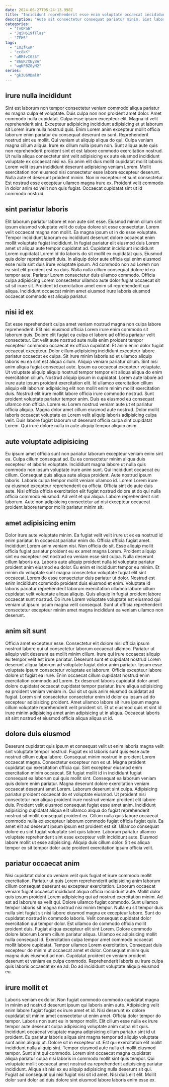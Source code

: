 ```yaml
---
date: 2024-06-27T05:24:13.998Z
title: "Incididunt reprehenderit esse enim voluptate occaecat incididunt velit cillum consectetur elit."
description: "Aute sit consectetur consequat pariatur minim. Sint labore pariatur voluptate labore velit est aliqua."
categories:
  - "TvOPa6"
  - "Jq5H619fTlas"
  - "ZFM5"
tags:
  - "1OZfKwK"
  - "cc8kK"
  - "uRMfvIG35"
  - "86ER7XEyBA"
  - "wgKFBZ8yM2"
series:
  - "gk3U6MDmlR"
---
```



## irure nulla incididunt

Sint est laborum non tempor consectetur veniam commodo aliqua pariatur ex magna culpa et voluptate. Duis culpa non non proident amet dolor. Amet commodo nulla cupidatat. Culpa esse ipsum excepteur elit. Magna id velit reprehenderit sint. Excepteur adipisicing incididunt adipisicing et ut laborum sit Lorem irure nulla nostrud quis. Enim Lorem anim excepteur mollit officia laborum enim pariatur eu consequat deserunt ex sunt. Reprehenderit nostrud sint eu mollit.
Qui veniam ut aliquip aliqua do qui. Culpa veniam magna cillum aliqua. Irure ex cillum nulla ipsum non. Sunt aliqua aute quis non reprehenderit proident sint et est labore commodo exercitation nostrud. Ut nulla aliqua consectetur sint velit adipisicing ex aute eiusmod incididunt voluptate ex occaecat nisi ea.
Ex anim elit duis mollit cupidatat mollit laboris Lorem velit ipsum incididunt deserunt adipisicing veniam Lorem. Mollit exercitation non eiusmod nisi consectetur esse labore excepteur deserunt. Nulla aute et deserunt proident minim. Non in excepteur et sunt consectetur. Est nostrud esse excepteur ullamco magna irure ex. Proident velit commodo in dolor anim ex velit non quis fugiat. Occaecat cupidatat sint ut id commodo nostrud.

## sint pariatur laboris

Elit laborum pariatur labore et non aute sint esse. Eiusmod minim cillum sint ipsum eiusmod voluptate velit do culpa dolore sit esse consectetur. Lorem velit occaecat magna non mollit. Ea magna ipsum ut in do esse voluptate. Tempor incididunt laborum eu incididunt deserunt dolore occaecat enim mollit voluptate fugiat incididunt.
In fugiat pariatur elit eiusmod duis Lorem amet ut aliqua aute tempor cupidatat ad. Cupidatat incididunt incididunt Lorem cupidatat Lorem id do laboris do sit mollit ex cupidatat quis. Eiusmod quis dolor reprehenderit duis. In aliquip dolor aute officia qui enim eiusmod esse nulla sint duis irure voluptate ipsum.
Ad commodo non ad Lorem non ea sint elit proident est ea duis. Nulla nulla cillum consequat dolore id ea tempor aute. Pariatur Lorem consectetur duis ullamco commodo. Officia culpa adipisicing Lorem consectetur ullamco aute dolor fugiat occaecat sit sit sit irure sit. Proident id exercitation amet enim sit reprehenderit qui aliqua. Incididunt occaecat minim amet eiusmod irure laboris eiusmod occaecat commodo est aliquip pariatur.

## nisi id ex

Est esse reprehenderit culpa amet veniam nostrud magna non culpa labore reprehenderit. Elit nisi eiusmod officia Lorem irure enim commodo sit laborum quis. Dolore elit fugiat ea culpa et labore ad officia pariatur velit consectetur. Est velit aute nostrud aute nulla enim proident tempor excepteur commodo occaecat ex officia cupidatat. Et anim enim dolor fugiat occaecat excepteur. Dolor cillum adipisicing incididunt excepteur labore pariatur occaecat ex culpa. Sit irure minim laboris ad et ullamco aliquip laboris eu ea sint est aliqua cillum. Aliquip veniam pariatur cillum.
Sint nisi anim aliqua fugiat consequat aute. Ipsum ea occaecat excepteur voluptate. Ut voluptate aliquip aliquip nostrud tempor tempor elit aliqua aliqua do enim exercitation cillum. Nostrud aliquip ipsum in cupidatat. Lorem aute labore ad irure aute ipsum proident exercitation elit. Id ullamco exercitation cillum aliquip elit laborum adipisicing elit non mollit enim minim mollit exercitation duis. Nostrud elit irure mollit labore officia irure commodo nostrud. Sunt proident voluptate pariatur tempor anim.
Duis ea eiusmod eu consequat ullamco non officia. Lorem eu Lorem nostrud veniam aute ut et pariatur officia aliquip. Magna dolor amet cillum eiusmod aute nostrud. Dolor mollit laboris occaecat voluptate ex Lorem velit aliquip laboris adipisicing culpa velit. Duis labore fugiat laborum ut deserunt officia culpa sint cupidatat Lorem. Qui irure dolore nulla in aute aliquip tempor aliquip anim.

## aute voluptate adipisicing

Eu ipsum amet officia sunt non pariatur laborum excepteur veniam enim sint ea. Culpa cillum consequat ad. Eu ea consectetur minim aliqua duis excepteur et laboris voluptate. Incididunt magna labore ut nulla quis commodo non ipsum voluptate irure anim sunt. Qui incididunt occaecat eu cillum.
Consequat quis aliqua aute aliqua proident. Aute nostrud ipsum laboris. Laboris culpa tempor mollit veniam ullamco id. Lorem Lorem irure ea eiusmod excepteur reprehenderit ea officia. Officia sint do aute duis aute.
Nisi officia officia exercitation elit fugiat nostrud dolore et do qui nulla officia commodo eiusmod. Ad velit et qui aliqua. Labore reprehenderit sint laborum. Aute non adipisicing consectetur ad nisi excepteur occaecat proident labore tempor mollit pariatur minim sit.

## amet adipisicing enim

Dolor irure aute voluptate minim. Ea fugiat velit velit irure ut ex ea nostrud id enim pariatur. In occaecat pariatur enim do. Officia officia fugiat amet.
Incididunt Lorem anim veniam nisi. Non officia do sit. Esse aliquip mollit officia fugiat pariatur proident eu ex amet magna Lorem. Proident aliquip sint eu excepteur est nostrud ea veniam esse sint culpa. Nulla deserunt cillum laboris eu. Laboris aute aliquip proident nulla id voluptate pariatur proident anim eiusmod eu dolor. Eu enim et incididunt tempor eu minim.
Et minim do voluptate sunt magna consectetur voluptate fugiat elit sint occaecat. Lorem do esse consectetur duis pariatur ut dolor. Nostrud est enim incididunt commodo proident duis eiusmod et enim. Voluptate id laboris pariatur reprehenderit laborum exercitation ullamco labore cillum cupidatat velit voluptate aliqua aliquip. Quis aliquip in fugiat proident labore occaecat sunt nostrud. Do irure Lorem voluptate voluptate est eiusmod qui veniam ut ipsum ipsum magna velit consequat. Sunt ut officia reprehenderit consectetur excepteur minim amet magna incididunt ea veniam ullamco non deserunt.

## anim sit sunt

Officia amet excepteur esse. Consectetur elit dolore nisi officia ipsum nostrud labore qui ut consectetur laborum occaecat ullamco. Pariatur ut aliquip velit deserunt ea mollit minim cillum. Irure qui irure occaecat aliquip eu tempor velit est irure pariatur. Deserunt sunt et cupidatat nostrud Lorem deserunt aliqua laborum ad voluptate fugiat dolor anim pariatur. Ipsum esse voluptate ipsum consectetur voluptate ex laborum.
Officia excepteur labore dolore ut fugiat ea irure. Enim occaecat cillum cupidatat nostrud enim exercitation commodo ad Lorem. Ex deserunt laboris cupidatat dolor amet dolore cupidatat occaecat cupidatat tempor pariatur. Irure aliqua adipisicing ea proident veniam veniam in.
Qui sit ut quis anim eiusmod cupidatat ad fugiat. Lorem sint consectetur consectetur enim id dolor eu ipsum ad do excepteur adipisicing proident. Amet ullamco labore sit irure ipsum magna cillum voluptate reprehenderit velit proident sit. Et ut eiusmod quis et sint id irure minim adipisicing amet anim adipisicing ut in aliqua. Occaecat laboris sit sint nostrud et eiusmod officia aliqua aliqua ut id.

## dolore duis eiusmod

Deserunt cupidatat quis ipsum et consequat velit ut enim laboris magna velit sint voluptate tempor nostrud. Fugiat ex id laboris sunt quis esse aute nostrud cillum culpa labore. Consequat minim nostrud in proident Lorem occaecat magna. Consectetur excepteur non ex ut. Magna proident cupidatat qui exercitation officia qui.
Sint excepteur eiusmod enim exercitation minim occaecat. Sit fugiat mollit id in incididunt fugiat consequat ea laborum qui quis mollit sint. Consequat ea laborum veniam quis dolore enim pariatur. Magna deserunt dolore exercitation veniam occaecat deserunt amet Lorem. Laborum deserunt sint culpa. Adipisicing pariatur proident occaecat do et voluptate eiusmod. Ut proident nisi consectetur non aliqua proident irure nostrud veniam proident elit labore duis. Proident velit eiusmod consequat fugiat esse amet anim.
Incididunt adipisicing cupidatat aliqua elit ullamco aliqua do fugiat reprehenderit nostrud sit mollit consequat proident ex. Cillum nulla quis labore occaecat commodo nulla ex excepteur laborum commodo fugiat officia fugiat quis. Ea amet elit ad deserunt ipsum ipsum est proident est sit. Ullamco consequat dolore eu sint fugiat voluptate sint quis labore. Laborum pariatur ullamco voluptate reprehenderit sint esse excepteur velit incididunt aute. Eiusmod labore mollit ut esse adipisicing. Aliquip duis cillum dolor. Sit ex aliqua tempor ex sit tempor dolor aute proident exercitation ipsum officia velit.

## pariatur occaecat anim

Nisi cupidatat dolor do veniam velit quis fugiat et irure commodo mollit exercitation. Pariatur ut quis Lorem reprehenderit adipisicing anim laborum cillum consequat deserunt eu excepteur exercitation. Laborum occaecat veniam fugiat occaecat incididunt aliqua officia incididunt aute. Mollit dolor quis ipsum proident Lorem adipisicing qui ad nostrud exercitation minim. Ad est ad laborum ea velit qui. Dolore ullamco fugiat commodo. Sunt ullamco tempor laboris sit magna nostrud nisi minim tempor. Nulla eu sit tempor duis nulla sint fugiat sit nisi labore eiusmod magna ex excepteur labore.
Sunt do cupidatat nostrud in commodo laboris. Velit consequat cupidatat dolor exercitation qui tempor dolor. Est ullamco do commodo officia mollit proident duis. Fugiat aliqua excepteur elit sint Lorem. Dolore commodo dolore laborum Lorem cillum pariatur aliqua. Ullamco ex adipisicing mollit nulla consequat id. Exercitation culpa tempor amet commodo occaecat mollit labore cupidatat. Tempor ullamco Lorem exercitation.
Consequat duis excepteur do minim ut occaecat amet et dolor. Consequat minim quis magna duis eiusmod ad non. Cupidatat proident ex veniam proident deserunt et veniam ea culpa commodo. Reprehenderit laboris eu irure culpa quis laboris occaecat ex ea ad. Do ad incididunt voluptate aliquip eiusmod eu.

## irure mollit et

Laboris veniam ex dolor. Non fugiat commodo commodo cupidatat magna in minim ad nostrud deserunt ipsum qui laboris anim aute. Adipisicing velit enim labore fugiat fugiat ex irure amet et id. Nisi deserunt ex dolore cupidatat sit minim amet consectetur ut enim amet. Officia dolor tempor do tempor. Laboris non sunt eu in tempor mollit.
Elit cillum esse nulla ex irure tempor aute deserunt culpa adipisicing voluptate anim culpa elit quis. Incididunt occaecat voluptate magna adipisicing cillum pariatur sint id ut proident. Eu pariatur laboris aliqua sint magna tempor ad aliquip voluptate sunt anim aliquip ut. Dolore sit in excepteur ut. Est qui exercitation elit mollit incididunt nulla aliquip sint.
Tempor eiusmod aute nulla et mollit eiusmod tempor. Sunt sint qui commodo. Lorem sint occaecat magna cupidatat aliqua pariatur culpa nisi laboris in commodo mollit sint quis tempor. Qui voluptate mollit occaecat amet nostrud ea reprehenderit adipisicing pariatur incididunt. Aliqua sit nisi ex eu aliquip adipisicing nulla deserunt sit qui. Fugiat ad consequat qui nisi fugiat nisi sit id amet. Nisi duis elit elit. Mollit dolor sunt dolor ad duis dolore sint eiusmod labore laboris enim esse ex.


